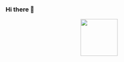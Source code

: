 ### Hi there 👋

<div id="header" align="center">
  <img src="https://media.giphy.com/media/M9gbBd9nbDrOTu1Mqx/giphy.gif(https://media.giphy.com/media/v1.Y2lkPTc5MGI3NjExd2ljaWF4MTE4NnN0dnd5MnA1bW5id3lpNmhxM2QycHBvZ242azJtYiZlcD12MV9pbnRlcm5hbF9naWZfYnlfaWQmY3Q9Zw/QDjpIL6oNCVZ4qzGs7/giphy.gif)https://media.giphy.com/media/v1.Y2lkPTc5MGI3NjExd2ljaWF4MTE4NnN0dnd5MnA1bW5id3lpNmhxM2QycHBvZ242azJtYiZlcD12MV9pbnRlcm5hbF9naWZfYnlfaWQmY3Q9Zw/QDjpIL6oNCVZ4qzGs7/giphy.gif" width="100"/>
</div>
